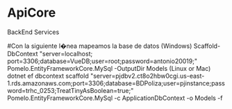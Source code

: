 # ApiCore
 BackEnd Services

#Con la siguiente l�nea mapeamos la base de datos
(Windows)  Scaffold-DbContext "server=localhost; port=3306;database=VueDB;user=root;password=antonio20019;" Pomelo.EntityFrameworkCore.MySql -OutputDir Models 
(Linux or Mac) dotnet ef dbcontext scaffold "server=pjdbv2.ct8o2hbw0cgi.us-east-1.rds.amazonaws.com;port=3306;database=BDPoliza;user=pjinstance;password=trhc_0253;TreatTinyAsBoolean=true;" Pomelo.EntityFrameworkCore.MySql -c ApplicationDbContext -o Models -f 
